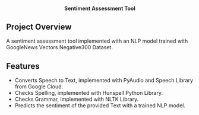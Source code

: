 <h4 align="center">
Sentiment Assessment Tool
</h4>

## Project Overview
A sentiment assessment tool implemented with an NLP model trained with GoogleNews Vectors Negative300 Dataset.

## Features

- Converts Speech to Text, implemented with PyAudio and Speech Library from Google Cloud.
- Checks Spelling, implemented with Hunspell Python Library.
- Checks Grammar, implemented with NLTK Library.
- Predicts the sentiment of the provided Text with a trained NLP model.
